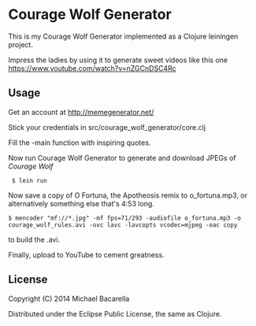 Courage Wolf Generator
=====================

This is my Courage Wolf Generator implemented as a Clojure leiningen project.

Impress the ladies by using it to generate sweet videos like this one https://www.youtube.com/watch?v=nZGCnDSC4Rc

Usage
-----

Get an account at http://memegenerator.net/

Stick your credentials in src/courage_wolf_generator/core.clj

Fill the -main function with inspiring quotes.

Now run Courage Wolf Generator to generate and download JPEGs of *Courage Wolf*

```
 $ lein run
```

Now save a copy of O Fortuna, the Apotheosis remix to o_fortuna.mp3,
or alternatively something else that's 4:53 long.

```
$ mencoder "mf://*.jpg" -mf fps=71/293 -audiofile o_fortuna.mp3 -o courage_wolf_rules.avi -ovc lavc -lavcopts vcodec=mjpeg -oac copy
```

to build the .avi.

Finally, upload to YouTube to cement greatness.

License
-------

Copyright (C) 2014 Michael Bacarella

Distributed under the Eclipse Public License, the same as Clojure.
